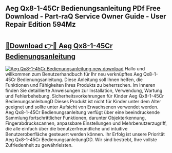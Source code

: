## Aeg Qx8-1-45Cr Bedienungsanleitung PDf Free Download - Part-raQ Service Owner Guide - User Repair Edition 594Mz

# <h2><a href="http://df044j.blite.top/?on=Aeg+Qx8-1-45Cr+Bedienungsanleitung">🔗Download 👉🔴 Aeg Qx8-1-45Cr Bedienungsanleitung</a></h2>

[![Aeg Qx8-1-45Cr Bedienungsanleitung new download](https://i.imgur.com/lujVjoI.png)](http://df044j.blite.top/?on=Aeg+Qx8-1-45Cr+Bedienungsanleitung)
Hallo und willkommen zum Benutzerhandbuch für Ihr neu verknüpftes Aeg Qx8-1-45Cr Bedienungsanleitung. Diese Anleitung soll Ihnen helfen, die Funktionen und Fähigkeiten Ihres Produkts zu beherrschen. Im Inneren finden Sie detaillierte Anweisungen zur Installation, Verwendung, Wartung und Fehlerbehebung. Sicherheitsvorkehrungen für Kinder Aeg Qx8-1-45Cr BedienungsanleitungD Dieses Produkt ist nicht für Kinder unter dem Alter geeignet und sollte unter Aufsicht von Erwachsenen verwendet werden. Aeg Qx8-1-45Cr Bedienungsanleitung verfügt über eine beeindruckende Sammlung fortschrittlicher Funktionen, darunter Objekterkennung, Fingerabdruckscannen, anpassbare Einstellungen und Mehrbenutzerzugriff, die alle einfach über die benutzerfreundliche und intuitive Benutzeroberfläche gesteuert werden können. Ihr Erfolg ist unsere Priorität Aeg Qx8-1-45Cr BedienungsanleitungDD. Wir sind bestrebt, Ihre vollste Zufriedenheit zu gewährleisten.
